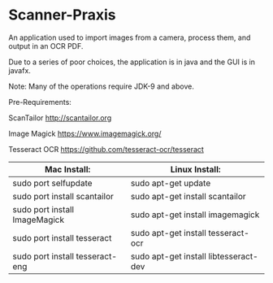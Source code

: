 # Scanner-Praxis

An application used to import images from a camera, process them, and output in an OCR PDF. 

Due to a series of poor choices, the application is in java and the GUI is in javafx. 

Note: Many of the operations require JDK-9 and above.

Pre-Requirements:

ScanTailor
http://scantailor.org

Image Magick
https://www.imagemagick.org/

Tesseract OCR
https://github.com/tesseract-ocr/tesseract

Mac Install:                    | Linux Install:
-----------------------------   | --------------------------
sudo port selfupdate            | sudo apt-get update
sudo port install scantailor    | sudo apt-get install scantailor
sudo port install ImageMagick   | sudo apt-get install imagemagick
sudo port install tesseract     | sudo apt-get install tesseract-ocr
sudo port install tesseract-eng | sudo apt-get install libtesseract-dev
